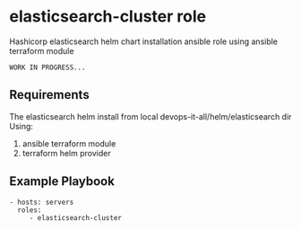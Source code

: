 elasticsearch-cluster role
==========================

Hashicorp elasticsearch helm chart installation ansible role using ansible terraform module

    WORK IN PROGRESS...

Requirements
------------

The elasticsearch helm install from local devops-it-all/helm/elasticsearch dir
Using: 
1) ansible terraform module
2) terraform helm provider

Example Playbook
----------------

    - hosts: servers
      roles:
         - elasticsearch-cluster

